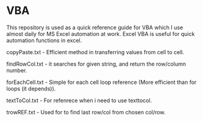 # VBA

This repository is used as a quick reference guide for VBA which I use almost daily for MS Excel automation at work. Excel VBA is useful for quick automation functions in excel.

copyPaste.txt - Efficient method in transferring values from cell to cell.

findRowCol.txt - it searches for given string, and return the row/column number.

forEachCell.txt - Simple for each cell loop reference (More efficient than for loops (it depends)).

textToCol.txt - For refenrece when i need to use texttocol.

trowREF.txt - Used for to find last row/col from chosen col/row.

